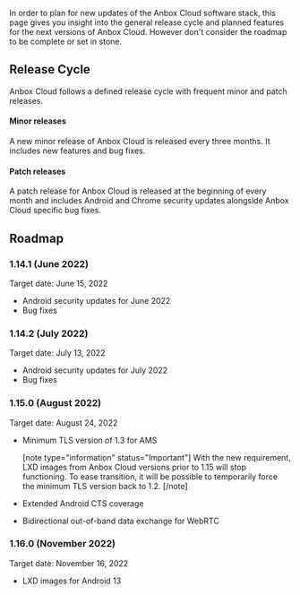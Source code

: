 In order to plan for new updates of the Anbox Cloud software stack, this page gives you insight into the general release cycle and planned features for the next versions of Anbox Cloud. However don't consider the roadmap to be complete or set in stone.

## Release Cycle

Anbox Cloud follows a defined release cycle with frequent minor and patch releases.

#### Minor releases

A new minor release of Anbox Cloud is released every three months. It includes new features and bug fixes.

#### Patch releases

A patch release for Anbox Cloud is released at the beginning of every month and includes Android and Chrome security updates alongside Anbox Cloud specific bug fixes.

## Roadmap

### 1.14.1 (June 2022)

Target date: June 15, 2022

* Android security updates for June 2022
* Bug fixes

### 1.14.2 (July 2022)

Target date: July 13, 2022

* Android security updates for July 2022
* Bug fixes

### 1.15.0 (August 2022)

Target date: August 24, 2022

* Minimum TLS version of 1.3 for AMS

   [note type="information" status="Important"]
   With the new requirement, LXD images from Anbox Cloud versions prior to 1.15 will stop functioning. To ease transition, it will be possible to temporarily force the minimum TLS version back to 1.2.
   [/note]
* Extended Android CTS coverage
* Bidirectional out-of-band data exchange for WebRTC

### 1.16.0 (November 2022)

Target date: November 16, 2022

* LXD images for Android 13